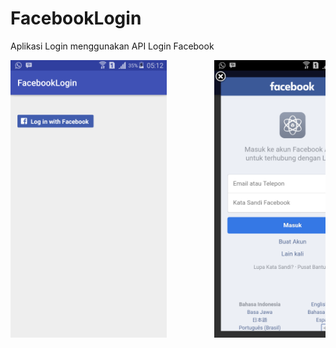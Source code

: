 # FacebookLogin
Aplikasi Login menggunakan API Login Facebook

<pre>
<img src="Screenshot/Screenshot_2018-06-25-05-12-03.png" width="250" height="444">         <img src="Screenshot/Screenshot_2018-06-25-05-12-24.png" width="250" height="444">         <img src="Screenshot/Screenshot_2018-06-25-05-12-54.png" width="250" height="444">         <img src="Screenshot/Screenshot_2018-06-25-05-13-09.png" width="250" height="444">         <img src="Screenshot/Screenshot_2018-06-25-05-13-17.png" width="250" height="444">
</pre>
